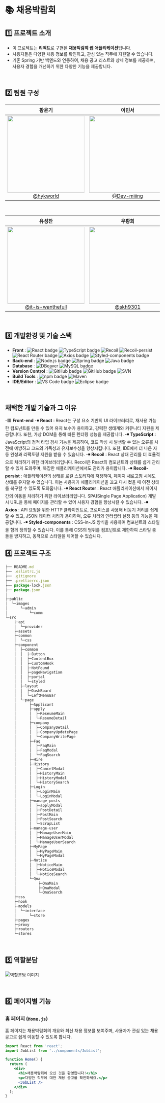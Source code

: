 # 📚 채용박람회

## 1️⃣ 프로젝트 소개

- 이 프로젝트는 **리액트**로 구현된 **채용박람회 웹 애플리케이션**입니다.
- 사용자들은 다양한 채용 정보를 확인하고, 관심 있는 직무에 지원할 수 있습니다.
- 기존 Spring 기반 백엔드와 연동하여, 채용 공고 리스트와 상세 정보를 제공하며, 사용자 경험을 개선하기 위한 다양한 기능을 제공합니다.

<br>

## 2️⃣ 팀원 구성

<div align="center">
  
| **황윤기** | **이민서** | **손신효** |
| :------: |  :------: | :------: |
| [<img src="https://avatars.githubusercontent.com/u/151594104?v=4" height=250 width=250> <br/> @hykworld](https://github.com/hykworld) | [<img src="https://avatars.githubusercontent.com/u/139543251?v=4" height=250 width=250> <br/> @Dev-miiing](https://github.com/Dev-miiing) | [<img src="https://avatars.githubusercontent.com/u/113576529?v=4" height=250 width=250> <br/> @shinyorrr](https://github.com/shinyorrr) |

<br>

| **유성찬** | **우황희** | **김호관** |
| :------: |  :------: | :------: |
| [<img src="https://avatars.githubusercontent.com/u/153047019?v=4" height=250 width=250> <br/> @it-is-wanthefull](https://github.com/it-is-wanthefull) | [<img src="https://avatars.githubusercontent.com/u/157680899?v=4" height=250 width=250> <br/> @skh9301](https://github.com/skh9301) | [<img src="https://avatars.githubusercontent.com/u/153481438?v=4" height=250 width=250> <br/> @KimHoKwan](https://github.com/KimHoKwan) |
  
</div>
<br>

## 3️⃣ 개발환경 및 기술 스택

- **Front** : ![React badge](https://img.shields.io/badge/React-18.x-61DAFB?style=flat&logo=react) ![TypeScript badge](https://img.shields.io/badge/TypeScript-4.5-3178C6?style=flat&logo=typescript) ![Recoil](https://img.shields.io/badge/Recoil-000000?style=flat&logo=react&logoColor=white) ![Recoil-persist](https://img.shields.io/badge/Recoil--persist-000000?style=flat&logo=react&logoColor=white) ![React Router badge](https://img.shields.io/badge/React_Router-v6-CA4245?style=flat&logo=react-router) ![Axios badge](https://img.shields.io/badge/axios-0.27.2-5A29E8?style=flat&logo=axios) ![Styled-components badge](https://img.shields.io/badge/styled--components-5.3.0-DB7093?style=flat&logo=styled-components)
- **Back-end** : ![Node.js badge](https://img.shields.io/badge/Node.js-16.x-339933?style=flat&logo=node.js) ![Spring badge](https://img.shields.io/badge/Spring_Framework-5.x-brightgreen?style=flat&logo=spring) ![Java badge](https://img.shields.io/badge/Java-18-red?style=flat&logo=java)
- **Database** : ![DBeaver](https://img.shields.io/badge/DBeaver-3A76F0?style=flat&logo=dbeaver&logoColor=white) ![MySQL badge](https://img.shields.io/badge/MySQL-8.0-4479A1?style=flat&logo=mysql)
- **Version Control** : ![GitHub badge](https://img.shields.io/badge/GitHub-black?style=flat&logo=github) ![GitHub badge](https://img.shields.io/badge/GitHub-2.x-lightgray?style=flat&logo=github) ![SVN](https://img.shields.io/badge/SVN-%23FF4500?style=flat&logo=subversion&logoColor=%23fff)
- **Build Tools** : ![npm badge](https://img.shields.io/badge/npm-8.19.0-CB3837?style=flat&logo=npm) ![Maven](https://img.shields.io/badge/Maven-C71A36?style=flat&logo=apache-maven&logoColor=white)
- **IDE/Editor** : ![VS Code badge](https://img.shields.io/badge/VS_Code-1.78-0078D4?style=flat&logo=visual-studio-code) ![Eclipse badge](https://img.shields.io/badge/Eclipse-2023-2C2255?style=flat&logo=eclipse)

<br>

## 채택한 개발 기술과 그 이유
-🟥 **Front-end**
  -◾ **React** : React는 구성 요소 기반의 UI 라이브러리로, 재사용 가능한 컴포넌트를 만들 수 있어 유지 보수가 용이하고, 강력한 생태계와 커뮤니티 지원을 제공합니다. 또한, 가상 DOM을 통해 빠른 렌더링 성능을 제공합니다.
  -◾ **TypeScript** : JavaScript의 정적 타입 검사 기능을 제공하여, 코드 작성 시 발생할 수 있는 오류를 사전에 예방하고 코드의 가독성과 유지보수성을 향상시킵니다. 또한, IDE에서 더 나은 자동 완성과 리팩토링 지원을 받을 수 있습니다.
  -◾ **Recoil** : React 상태 관리를 더 효율적으로 처리하기 위한 라이브러리입니다. Recoil은 React의 컴포넌트와 상태를 쉽게 관리할 수 있게 도와주며, 복잡한 애플리케이션에서도 관리가 용이합니다.
  -◾ **Recoil-persist** : 애플리케이션의 상태를 로컬 스토리지에 저장하여, 페이지 새로고침 시에도 상태를 유지할 수 있습니다. 이는 사용자가 애플리케이션을 끄고 다시 켰을 때 이전 상태를 복구할 수 있도록 도와줍니다.
  -◾ **React Router** : React 애플리케이션에서 페이지 간의 이동을 처리하기 위한 라이브러리입니다. SPA(Single Page Application) 개발 시 URL을 통해 페이지를 관리할 수 있어 사용자 경험을 향상시킬 수 있습니다.
  -◾ **Axios** : API 요청을 위한 HTTP 클라이언트로, 프로미스를 사용해 비동기 처리를 쉽게 할 수 있고, JSON 데이터 처리가 용이하며, 오류 처리와 인터셉터 설정 등의 기능을 제공합니다.
  -◾ **Styled-components** : CSS-in-JS 방식을 사용하여 컴포넌트와 스타일을 함께 정의할 수 있습니다. 이를 통해 CSS의 범위를 컴포넌트로 제한하여 스타일 충돌을 방지하고, 동적으로 스타일을 제어할 수 있습니다.

## 4️⃣ 프로젝트 구조

```jsx
├── README.md
├── .eslintrc.js
├── .gitignore
├── .prettierrc.json
├── package-lock.json
├── package.json
│
├─public
│  └─images
│      └─admin
│          └─comm
└─src
    ├─api
    │  └─provider
    ├─assets
    ├─common
    │  └─css
    ├─component
    │  ├─common
    │  │  ├─Button
    │  │  ├─ContentBox
    │  │  ├─CustomHook
    │  │  ├─NotFound
    │  │  ├─pageNavigation
    │  │  ├─portal
    │  │  └─styled
    │  ├─layout
    │  │  ├─DashBoard
    │  │  └─LeftMenuBar
    │  └─page
    │      ├─Applicant
    │      ├─apply
    │      │  ├─ReseumeMain
    │      │  └─ResumeDetail
    │      ├─company
    │      │  ├─CompanyDetail
    │      │  ├─CompanyUpdatePage
    │      │  └─CompanyWritePage
    │      ├─Faq
    │      │  ├─FaqMain
    │      │  ├─FaqModal
    │      │  └─FaqSearch
    │      ├─Hire
    │      ├─History
    │      │  ├─CancelModal
    │      │  ├─HistoryMain
    │      │  ├─HistoryModal
    │      │  └─HistorySearch
    │      ├─Login
    │      │  ├─LoginMain
    │      │  └─LoginModal
    │      ├─manage-posts
    │      │  ├─applyModal
    │      │  ├─PostDetail
    │      │  ├─PostMain
    │      │  ├─PostSearch
    │      │  └─ScrapList
    │      ├─manage-user
    │      │  ├─ManageUserMain
    │      │  ├─ManageUserModal
    │      │  └─ManageUserSearch
    │      ├─MyPage
    │      │  ├─MyPageMain
    │      │  └─MyPageModal
    │      ├─Notice
    │      │  ├─NoticeMain
    │      │  ├─NoticeModal
    │      │  └─NoticeSearch
    │      └─Qna
    │          ├─QnaMain
    │          ├─QnaModal
    │          └─QnaSearch
    ├─css
    ├─hook
    ├─models
    │  └─interface
    │      └─store
    ├─pages
    ├─proxy
    ├─routers
    └─stores
```

<br>

## 5️⃣ 역할분담
![역할분담 이미지](./src/assets/gitReadMe/역할분담.png)

<br>


## 6️⃣ 페이지별 기능

### 홈 페이지 (`Home.js`)
홈 페이지는 채용박람회의 개요와 최신 채용 정보를 보여주며, 사용자가 관심 있는 채용 공고로 쉽게 이동할 수 있도록 합니다.

```jsx
import React from 'react';
import JobList from '../components/JobList';

function Home() {
  return (
    <div>
      <h1>채용박람회에 오신 것을 환영합니다!</h1>
      <p>다양한 직무에 대한 채용 공고를 확인하세요.</p>
      <JobList />
    </div>
  );
}
